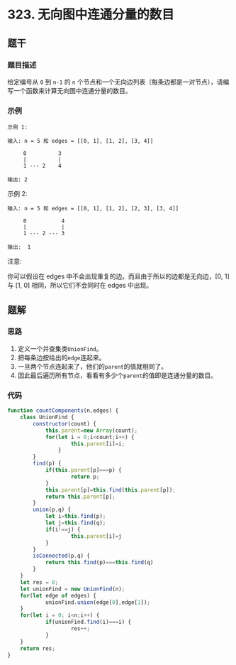 # 323. 无向图中连通分量的数目 

## 题干

### 题目描述

给定编号从 `0` 到 `n-1` 的 `n` 个节点和一个无向边列表（每条边都是一对节点），请编写一个函数来计算无向图中连通分量的数目。

### 示例

```text
示例 1:

输入: n = 5 和 edges = [[0, 1], [1, 2], [3, 4]]

     0          3
     |          |
     1 --- 2    4 

输出: 2
```

示例 2:

```text
输入: n = 5 和 edges = [[0, 1], [1, 2], [2, 3], [3, 4]]

     0           4
     |           |
     1 --- 2 --- 3

输出:  1
```

注意:

你可以假设在 edges 中不会出现重复的边。而且由于所以的边都是无向边，[0, 1] 与 [1, 0] 相同，所以它们不会同时在 edges 中出现。

## 题解

### 思路

1. 定义一个并查集类`UnionFind`。
2. 把每条边按给出的`edge`连起来。
3. 一旦两个节点连起来了，他们的`parent`的值就相同了。
4. 因此最后遍历所有节点，看看有多少个`parent`的值即是连通分量的数目。

### 代码

```javascript
function countComponents(n,edges) {
	class UnionFind {
		constructor(count) {
			this.parent=new Array(count);
			for(let i = 0;i<count;i++) {
					this.parent[i]=i;
				}
		}
		find(p) {
			if(this.parent[p]===p) {
					return p;
			}
			this.parent[p]=this.find(this.parent[p]);
			return this.parent[p];
		}
		union(p,q) {
			let i=this.find(p);
			let j=this.find(q);
			if(i!==j) {
					this.parent[i]=j
			}
		}
		isConnected(p,q) {
			return this.find(p)===this.find(q)
		}
	}
	let res = 0;
	let unionFind = new UnionFind(n);
	for(let edge of edges) {
			unionFind.union(edge[0],edge[1]);
	}
	for(let i = 0; i<n;i++) {
			if(unionFind.find(i)===i) {
					res++;
			}
	}
	return res;
}
```

